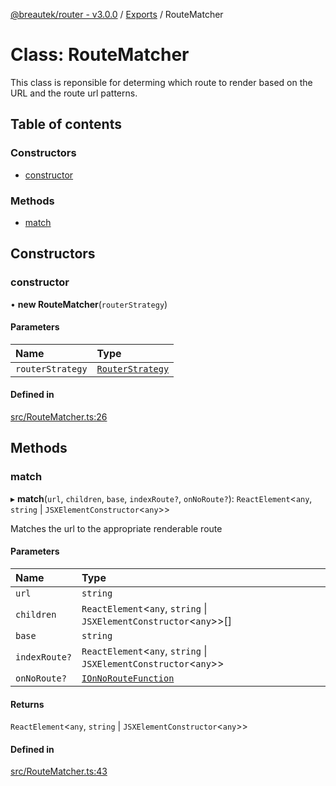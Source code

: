 [@breautek/router - v3.0.0](../README.md) / [Exports](../modules.md) / RouteMatcher

# Class: RouteMatcher

This class is reponsible for determing which route to render
based on the URL and the route url patterns.

## Table of contents

### Constructors

- [constructor](RouteMatcher.md#constructor)

### Methods

- [match](RouteMatcher.md#match)

## Constructors

### constructor

• **new RouteMatcher**(`routerStrategy`)

#### Parameters

| Name | Type |
| :------ | :------ |
| `routerStrategy` | [`RouterStrategy`](RouterStrategy.md) |

#### Defined in

[src/RouteMatcher.ts:26](https://github.com/breautek/router/blob/18557bc/src/RouteMatcher.ts#L26)

## Methods

### match

▸ **match**(`url`, `children`, `base`, `indexRoute?`, `onNoRoute?`): `ReactElement`<`any`, `string` \| `JSXElementConstructor`<`any`\>\>

Matches the url to the appropriate renderable route

#### Parameters

| Name | Type |
| :------ | :------ |
| `url` | `string` |
| `children` | `ReactElement`<`any`, `string` \| `JSXElementConstructor`<`any`\>\>[] |
| `base` | `string` |
| `indexRoute?` | `ReactElement`<`any`, `string` \| `JSXElementConstructor`<`any`\>\> |
| `onNoRoute?` | [`IOnNoRouteFunction`](../interfaces/IOnNoRouteFunction.md) |

#### Returns

`ReactElement`<`any`, `string` \| `JSXElementConstructor`<`any`\>\>

#### Defined in

[src/RouteMatcher.ts:43](https://github.com/breautek/router/blob/18557bc/src/RouteMatcher.ts#L43)
